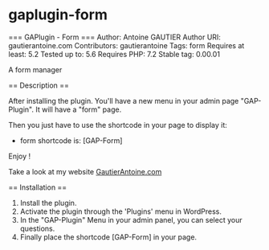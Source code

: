 # gaplugin-form
=== GAPlugin - Form ===
Author: Antoine GAUTIER
Author URI: gautierantoine.com
Contributors: gautierantoine
Tags: form
Requires at least: 5.2
Tested up to: 5.6
Requires PHP: 7.2
Stable tag: 0.00.01
<!-- License: GPLv3
License URI: https://www.gnu.org/licenses/gpl-3.0.en.html -->

A form manager

== Description ==

After installing the plugin. You'll have a new menu in your admin page "GAP-Plugin".
It will have a "form" page.


Then you just have to use the shortcode in your page to display it:
- form shortcode is: [GAP-Form]



Enjoy !

Take a look at my website [GautierAntoine.com](https://gautierantoine.com)

== Installation ==
1. Install the plugin.
2. Activate the plugin through the 'Plugins' menu in WordPress.
3. In the "GAP-Plugin" Menu in your admin panel, you can select your questions.
4. Finally place the shortcode [GAP-Form] in your page.
